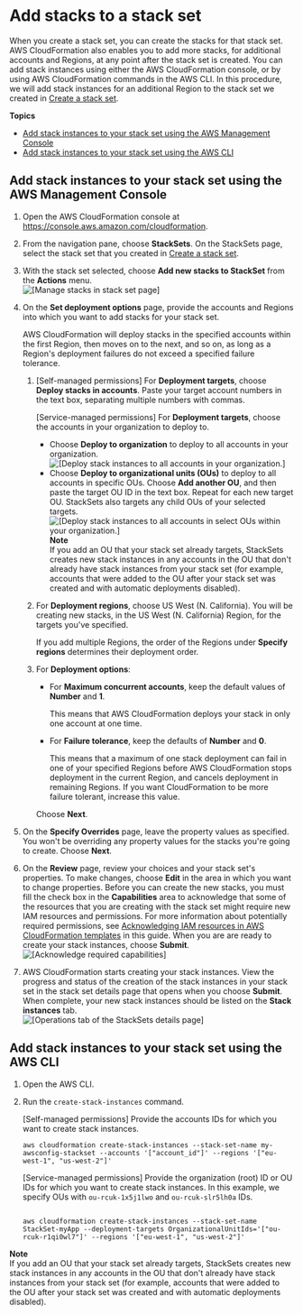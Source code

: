 # Add stacks to a stack set<a name="stackinstances-create"></a>

When you create a stack set, you can create the stacks for that stack set\. AWS CloudFormation also enables you to add more stacks, for additional accounts and Regions, at any point after the stack set is created\. You can add stack instances using either the AWS CloudFormation console, or by using AWS CloudFormation commands in the AWS CLI\. In this procedure, we will add stack instances for an additional Region to the stack set we created in [Create a stack set](stacksets-getting-started-create.md)\.

**Topics**
+ [Add stack instances to your stack set using the AWS Management Console](#stackinstances-create-console)
+ [Add stack instances to your stack set using the AWS CLI](#stackinstances-create-cli)

## Add stack instances to your stack set using the AWS Management Console<a name="stackinstances-create-console"></a>

1. Open the AWS CloudFormation console at [https://console\.aws\.amazon\.com/cloudformation](https://console.aws.amazon.com/cloudformation/)\.

1. From the navigation pane, choose **StackSets**\. On the StackSets page, select the stack set that you created in [Create a stack set](stacksets-getting-started-create.md)\.

1. With the stack set selected, choose **Add new stacks to StackSet** from the **Actions** menu\.  
![\[Manage stacks in stack set page\]](http://docs.aws.amazon.com/AWSCloudFormation/latest/UserGuide/images/console-stacksets-action-add-stacks.png)

1. On the **Set deployment options** page, provide the accounts and Regions into which you want to add stacks for your stack set\.

   AWS CloudFormation will deploy stacks in the specified accounts within the first Region, then moves on to the next, and so on, as long as a Region's deployment failures do not exceed a specified failure tolerance\.

   1. \[Self\-managed permissions\] For **Deployment targets**, choose **Deploy stacks in accounts**\. Paste your target account numbers in the text box, separating multiple numbers with commas\.

      \[Service\-managed permissions\] For **Deployment targets**, choose the accounts in your organization to deploy to\.
      + Choose **Deploy to organization** to deploy to all accounts in your organization\.  
![\[Deploy stack instances to all accounts in your organization.\]](http://docs.aws.amazon.com/AWSCloudFormation/latest/UserGuide/images/console-stackset-deploy-to-org.png)
      + Choose **Deploy to organizational units \(OUs\)** to deploy to all accounts in specific OUs\. Choose **Add another OU**, and then paste the target OU ID in the text box\. Repeat for each new target OU\. StackSets also targets any child OUs of your selected targets\.  
![\[Deploy stack instances to all accounts in select OUs within your organization.\]](http://docs.aws.amazon.com/AWSCloudFormation/latest/UserGuide/images/console-stackset-deploy-to-organizational-units.png)
**Note**  
If you add an OU that your stack set already targets, StackSets creates new stack instances in any accounts in the OU that don't already have stack instances from your stack set \(for example, accounts that were added to the OU after your stack set was created and with automatic deployments disabled\)\.

   1. For **Deployment regions**, choose US West \(N\. California\)\. You will be creating new stacks, in the US West \(N\. California\) Region, for the targets you've specified\.

      If you add multiple Regions, the order of the Regions under **Specify regions** determines their deployment order\.

   1. For **Deployment options**: 
      + For **Maximum concurrent accounts**, keep the default values of **Number** and **1**\.

        This means that AWS CloudFormation deploys your stack in only one account at one time\.
      + For **Failure tolerance**, keep the defaults of **Number** and **0**\.

        This means that a maximum of one stack deployment can fail in one of your specified Regions before AWS CloudFormation stops deployment in the current Region, and cancels deployment in remaining Regions\. If you want CloudFormation to be more failure tolerant, increase this value\.

      Choose **Next**\.

1. On the **Specify Overrides** page, leave the property values as specified\. You won't be overriding any property values for the stacks you're going to create\. Choose **Next**\.

1. On the **Review** page, review your choices and your stack set's properties\. To make changes, choose **Edit** in the area in which you want to change properties\. Before you can create the new stacks, you must fill the check box in the **Capabilities** area to acknowledge that some of the resources that you are creating with the stack set might require new IAM resources and permissions\. For more information about potentially required permissions, see [Acknowledging IAM resources in AWS CloudFormation templates](http://docs.aws.amazon.com/AWSCloudFormation/latest/UserGuide/using-iam-template.html#using-iam-capabilities) in this guide\. When you are are ready to create your stack instances, choose **Submit**\.  
![\[Acknowledge required capabilities\]](http://docs.aws.amazon.com/AWSCloudFormation/latest/UserGuide/images/console-create-stackset-review-capabilities.png)

1. AWS CloudFormation starts creating your stack instances\. View the progress and status of the creation of the stack instances in your stack set in the stack set details page that opens when you choose **Submit**\. When complete, your new stack instances should be listed on the **Stack instances** tab\.  
![\[Operations tab of the StackSets details page\]](http://docs.aws.amazon.com/AWSCloudFormation/latest/UserGuide/images/console-stackset-detail-operations.png)

## Add stack instances to your stack set using the AWS CLI<a name="stackinstances-create-cli"></a>

1. Open the AWS CLI\.

1. Run the `create-stack-instances` command\.

   \[Self\-managed permissions\] Provide the accounts IDs for which you want to create stack instances\.

   ```
   aws cloudformation create-stack-instances --stack-set-name my-awsconfig-stackset --accounts '["account_id"]' --regions '["eu-west-1", "us-west-2"]'
   ```

   \[Service\-managed permissions\] Provide the organization \(root\) ID or OU IDs for which you want to create stack instances\. In this example, we specify OUs with `ou-rcuk-1x5j1lwo` and `ou-rcuk-slr5lh0a` IDs\.

   ```

   aws cloudformation create-stack-instances --stack-set-name StackSet-myApp --deployment-targets OrganizationalUnitIds='["ou-rcuk-r1qi0wl7"]' --regions '["eu-west-1", "us-west-2"]'

   ```
**Note**  
If you add an OU that your stack set already targets, StackSets creates new stack instances in any accounts in the OU that don't already have stack instances from your stack set \(for example, accounts that were added to the OU after your stack set was created and with automatic deployments disabled\)\.
